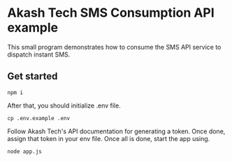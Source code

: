 # Akash Tech SMS Consumption API example

This small program demonstrates how to consume the SMS API service to dispatch instant SMS.

## Get started
```
npm i
```

After that, you should initialize .env file.

```
cp .env.example .env
```

Follow Akash Tech's API documentation for generating a token. Once done, assign that token in your env file. Once all is done, start the 
app using.

```
node app.js
```
